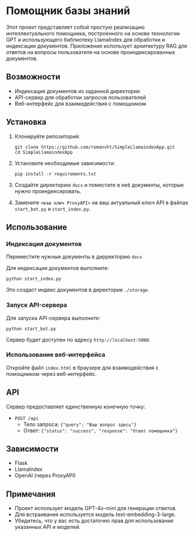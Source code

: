 # Помощник базы знаний

Этот проект представляет собой простую реализацию интеллектуального помощника, построенного на основе технологии GPT и использующего библиотеку LlamaIndex для обработки и индексации документов. Приложение использует архитектуру RAG для ответов на вопросы пользователя на основе проиндексированных документов.

## Возможности

- Индексация документов из заданной директории
- API-сервер для обработки запросов пользователей
- Веб-интерфейс для взаимодействия с помощником

## Установка

1. Клонируйте репозиторий:
   ```
   git clone https://github.com/romanvht/SimpleLlamaindexApp.git
   cd SimpleLlamaindexApp
   ```

2. Установите необходимые зависимости:
   ```
   pip install -r requirements.txt
   ```

3. Создайте директорию `docs` и поместите в неё документы, которые нужно проиндексировать.

4. Замените `<ваш ключ ProxyAPI>` на ваш актуальный ключ API в файлах `start_bot.py` и `start_index.py`.

## Использование

### Индексация документов

Переместите нужные документы в дирректорию `docs`

Для индексации документов выполните:

```
python start_index.py
```

Это создаст индекс документов в директории `./storage`.

### Запуск API-сервера

Для запуска API-сервера выполните:

```
python start_bot.py
```

Сервер будет доступен по адресу `http://localhost:5000`.

### Использование веб-интерфейса

Откройте файл `index.html` в браузере для взаимодействия с помощником через веб-интерфейс.

## API

Сервер предоставляет единственную конечную точку:

- `POST /api`
  - Тело запроса: `{"query": "Ваш вопрос здесь"}`
  - Ответ: `{"status": "success", "response": "Ответ помощника"}`

## Зависимости

- Flask
- LlamaIndex
- OpenAI (через ProxyAPI)

## Примечания

- Проект использует модель GPT-4o-mini для генерации ответов.
- Для встраивания используется модель text-embedding-3-large.
- Убедитесь, что у вас есть достаточно прав для использования указанных API и моделей.